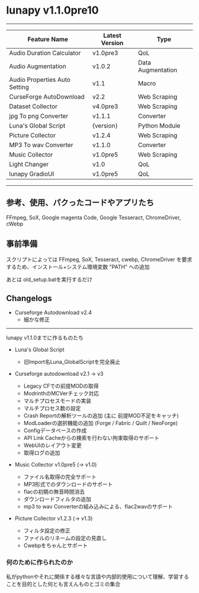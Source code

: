 # lunapy v1.1.0pre10

-----------
| Feature Name | Latest Version | Type |
|---|---|---|
| Audio Duration Calculator | v1.0pre3 | QoL |
| Audio Augmentation | v1.0.2 | Data Augmentation |
| Audio Properties Auto Setting | v1.1 | Macro |
| CurseForge AutoDownload | v2.2 | Web Scraping |
| Dataset Collector | v4.0pre3 | Web Scraping |
| jpg To png Converter | v1.1.1 | Converter |
| Luna's Global Script | {version} | Python Module |
| Picture Collector | v1.2.4 | Web Scraping |
| MP3 To wav Converter | v1.1.0 | Converter |
| Music Collector | v1.0pre5 | Web  Scraping |
| Light Changer | v1.0 | QoL |
| lunapy GradioUI | v1.0pre5 | QoL |

-----------

## 参考、使用、パクったコードやアプリたち

FFmpeg, SoX, Google magenta Code, Google Tesseract, ChromeDriver, cWebp

## 事前準備

スクリプトによっては FFmpeg, SoX, Tesseract, cwebp, ChromeDriver を要求するため、インストール+システム環境変数 "PATH" への追加

あとは old_setup.batを実行するだけ

## Changelogs

- Curseforge Autodownload v2.4
  - 細かな修正

-----------

lunapy v1.1.0までに作るものたち

- Luna's Global Script
  - 旧Import名Luna_GlobalScriptを完全廃止

- Curseforge autodownload v2.1 -> v3
  - Legacy CFでの前提MODの取得
  - ModrinthのMCVerチェック対応
  - マルチプロセスモードの実装
  - マルチプロセス数の設定
  - Crash Reportの解析ツールの追加 (主に 前提MOD不足をキャッチ)
  - ModLoaderの選択機能の追加 (Forge / Fabric / Quilt / NeoForge)
  - Configデータベースの作成
  - API Link Cacheからの検索を行わない拘束取得のサポート
  - WebUIのレイアウト変更
  - 取得ログの追加

- Music Collector v1.0pre5 (-> v1.0)
  - ファイル名取得の完全サポート
  - MP3形式でのダウンロードのサポート
  - flacの初期の無音時間消去
  - ダウンロードフィルタの追加
  - mp3 to wav Converterの組み込みによる、flac2wavのサポート

- Picture Collector v1.2.3 (-> v1.3)
  - フィルタ設定の修正
  - ファイルのリネームの設定の見直し
  - Cwebpをちゃんとサポート

### 何のために作られたのか

私がpythonやそれに関係する様々な言語や内部的使用について理解、学習することを目的とした何とも言えんものとゴミの集合
